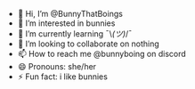 - 👋 Hi, I’m @BunnyThatBoings
- 👀 I’m interested in bunnies
- 🌱 I’m currently learning ¯\\_(ツ)_/¯
- 💞️ I’m looking to collaborate on nothing
- 📫 How to reach me @bunnyboing on discord
- 😄 Pronouns: she/her
- ⚡ Fun fact: i like bunnies

<!---
BunnyThatBoings/BunnyThatBoings is a ✨ special ✨ repository because its `README.md` (this file) appears on your GitHub profile.
You can click the Preview link to take a look at your changes.
--->
